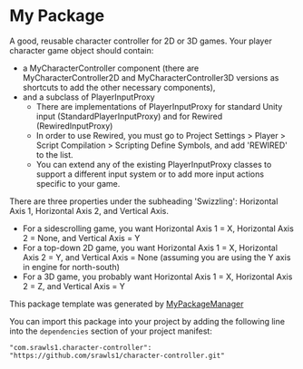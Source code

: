 # My Package

A good, reusable character controller for 2D or 3D games.
Your player character game object should contain:
* a MyCharacterController component (there are MyCharacterController2D and MyCharacterController3D versions as shortcuts to add the other necessary components),
* and a subclass of PlayerInputProxy
  * There are implementations of PlayerInputProxy for standard Unity input (StandardPlayerInputProxy) and for Rewired (RewiredInputProxy)
  * In order to use Rewired, you must go to Project Settings > Player > Script Compilation > Scripting Define Symbols, and add 'REWIRED' to the list.
  * You can extend any of the existing PlayerInputProxy classes to support a different input system or to add more input actions specific to your game.

There are three properties under the subheading 'Swizzling': Horizontal Axis 1, Horizontal Axis 2, and Vertical Axis.
* For a sidescrolling game, you want Horizontal Axis 1 = X, Horizontal Axis 2 = None, and Vertical Axis = Y
* For a top-down 2D game, you want Horizontal Axis 1 = X, Horizontal Axis 2 = Y, and Vertical Axis = None (assuming you are using the Y axis in engine for north-south)
* For a 3D game, you probably want Horizontal Axis 1 = X, Horizontal Axis 2 = Z, and Vertical Axis = Y

This package template was generated by [MyPackageManager](https://github.com/srawls1/MyPackageManager)

You can import this package into your project by adding the following line into the `dependencies` section of your project manifest:

```"com.srawls1.character-controller": "https://github.com/srawls1/character-controller.git"```
